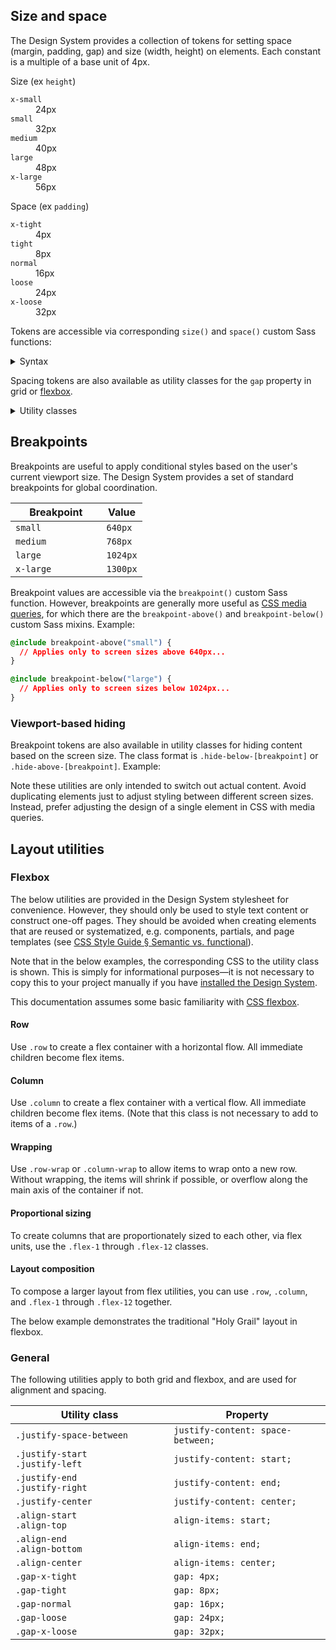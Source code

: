 <!--lead
  Layout is the arrangement, sizing, and spacing of elements on a page. The Design System provides utilities for implementing layouts in a cohesive and consistent manner, working across platforms and screen sizes.
lead-->

## Size and space

The Design System provides a collection of tokens for setting space (margin, padding, gap) and size (width, height) on elements. Each constant is a multiple of a base unit of 4px.

<div class="size-space-chart grid gap-x-loose align-center">
  <div class="column-2">
    <span class="text-semibold">Size</span>
    <span>(ex <code>height</code>)</span>
  </div>
  <dl class="size-chart row gap-normal column-10">
    <div>
      <dt><code>x-small</code></dt>
      <dd style="--size-bar-height: 24px">24px</dd>
    </div>
    <div>
      <dt><code>small</code></dt>
      <dd style="--size-bar-height: 32px">32px</dd>
    </div>
    <div>
      <dt><code>medium</code></dt>
      <dd style="--size-bar-height: 40px">40px</dd>
    </div>
    <div>
      <dt><code>large</code></dt>
      <dd style="--size-bar-height: 48px">48px</dd>
    </div>
    <div>
      <dt><code>x-large</code></dt>
      <dd style="--size-bar-height: 56px">56px</dd>
    </div>
  </dl>

  <div class="column-2">
    <span class="text-semibold">Space</span>
    <span>(ex <code>padding</code>)</span>
  </div>
  <dl class="space-chart row gap-normal column-10">
    <div>
      <dt><code>x-tight</code></dt>
      <dd style="--space-bar-padding: 4px"><span>4px</span></dd>
    </div>
    <div>
      <dt><code>tight</code></dt>
      <dd style="--space-bar-padding: 8px"><span>8px</span></dd>
    </div>
    <div>
      <dt><code>normal</code></dt>
      <dd style="--space-bar-padding: 16px"><span>16px</span></dd>
    </div>
    <div>
      <dt><code>loose</code></dt>
      <dd style="--space-bar-padding: 24px"><span>24px</span></dd>
    </div>
    <div>
      <dt><code>x-loose</code></dt>
      <dd style="--space-bar-padding: 32px"><span>32px</span></dd>
    </div>
  </dl>
</div>

<!--twig
  {{ include("@tcds/components/message/message.html.twig", {
    content: "<strong>Tip:</strong> Because these tokens represent fixed constants at relatively low pixel sizes, they are most useful for micro-layouts. For example, setting spacing between or sizing on individual <a href='/components'>components</a>, <a href='/primitives/forms'>form elements</a>, etc. At the macro-level, layouts need to be <a href='/design/responsive'>responsive</a>, and should therefore use grid or <a href='#flexbox'>flexbox</a> with relative or flexible units and <a href='#breakpoints'>breakpoint sizes</a>.",
  }) }}
twig-->

Tokens are accessible via corresponding `size()` and `space()` custom Sass functions:

<details>
  <summary>Syntax</summary>
  <div>

  * `size(<token>, <unit>?)`
    * `<token>` — `x-small` through `x-large`, corresponding to the measurements indicated above.
    * `<unit>` — the unit to get the measurement in, `px | em | rem` (defaults to `px`).
  * `space(<token>, <unit>?)`
    * `<token>` — `x-tight` through `x-loose`, corresponding to the measurements indicated above.
    * `<unit>` — the unit to get the measurement in, `px | em | rem` (defaults to `px`).
  </div>
</details>

Spacing tokens are also available as utility classes for the `gap` property in grid or [flexbox](#flexbox).

<details>
  <summary>Utility classes</summary>
  <div>
    <table>
      <thead>
        <tr>
          <th style="width: 15ch">Utility class</th>
          <th>Property</th>
        </tr>
      </thead>
      <tbody>
        <tr>
          <td><code>.gap-x-tight</code></td>
          <td><code>gap: 4px</code></td>
        </tr>
        <tr>
          <td><code>.gap-tight</code></td>
          <td><code>gap: 8px</code></td>
        </tr>
        <tr>
          <td><code>.gap-normal</code></td>
          <td><code>gap: 16px</code></td>
        </tr>
        <tr>
          <td><code>.gap-loose</code></td>
          <td><code>gap: 24px</code></td>
        </tr>
        <tr>
          <td><code>.gap-x-loose</code></td>
          <td><code>gap: 32px</code></td>
        </tr>
      </tbody>
    </table>
  </div>
</details>

## Breakpoints

Breakpoints are useful to apply conditional styles based on the user's current viewport size. The Design System provides a set of standard breakpoints for global coordination.

<table>
  <thead>
    <tr>
      <th style="width: 12ch">Breakpoint</th>
      <th>Value</th>
    </tr>
  </thead>
  <tbody>
    <tr>
      <td><code>small</code></td>
      <td><code>640px</code>
    </tr>
    <tr>
      <td><code>medium</code></td>
      <td><code>768px</code>
    </tr>
    <tr>
      <td><code>large</code></td>
      <td><code>1024px</code>
    </tr>
    <tr>
      <td><code>x-large</code></td>
      <td><code>1300px</code>
    </tr>
  </tbody>
</table>

Breakpoint values are accessible via the `breakpoint()` custom Sass function. However, breakpoints are generally more useful as [CSS media queries](https://developer.mozilla.org/en-US/docs/Web/CSS/Media_Queries/Using_media_queries), for which there are the `breakpoint-above()` and `breakpoint-below()` custom Sass mixins. Example:

```css
@include breakpoint-above("small") {
  // Applies only to screen sizes above 640px...
}

@include breakpoint-below("large") {
  // Applies only to screen sizes below 1024px...
}
```

<!--twig
  {{ include("@tcds/components/message/message.html.twig", {
    content: "<strong>Tips:</strong>
      <ul>
        <li><strong>Don't assume specific devices.</strong> The modern web is viewed on a wide diversity of screen sizes, even beyond the traditional mobile–desktop spectrum.</li>
        <li><strong>Develop for smaller screens first.</strong> Progressively enhance the experience as the available screen space grows. Avoid \"gracefully degrading\" the experience as the screen space shrinks, which is both more difficult and targets a minority of visitors.</li>
        <li><strong>Use custom breakpoints.</strong> The provided breakpoints are only reasonable defaults, not hard-set rules. Consider using custom breakpoints to optimize for the specific experience at hand.</li>
      </ul>
    ",
  }) }}
twig-->

### Viewport-based hiding

Breakpoint tokens are also available in utility classes for hiding content based on the screen size. The class format is `.hide-below-[breakpoint]` or `.hide-above-[breakpoint]`. Example:

<!--twig
{% embed "@tch/includes/example-box/example-box.html.twig" with {
  examples: {
    "HTML": '<p class="hide-below-small">Content not for screen sizes below 640px.</p>
<p class="hide-above-medium">Content not for screen sizes above 768px.</p>',
    "CSS": '@media (max-width: 640px) {
  .hide-below-small {
    display: none !important;
  }
}
...

@media (min-width: 768px) {
  .hide-above-medium {
    display: none !important;
  }
}
...',
  },
} %}
  {% block result %}
    <span class="hide-below-small">Content not for screen sizes below 640px.</span>
    <span class="hide-above-medium">Content not for screen sizes above 768px.</span>
  {% endblock %}
{% endembed %}
twig-->

Note these utilities are only intended to switch out actual content. Avoid duplicating elements just to adjust styling between different screen sizes. Instead, prefer adjusting the design of a single element in CSS with media queries.

## Layout utilities

### Flexbox

The below utilities are provided in the Design System stylesheet for convenience. However, they should only be used to style text content or construct one-off pages. They should be avoided when creating elements that are reused or systematized, e.g. components, partials, and page templates (see [CSS Style Guide &sect; Semantic vs. functional](/style-guide/css#semantic-vs-functional)).

Note that in the below examples, the corresponding CSS to the utility class is shown. This is simply for informational purposes—it is not necessary to copy this to your project manually if you have [installed the Design System](/getting-started).

This documentation assumes some basic familiarity with [CSS flexbox](https://developer.mozilla.org/en-US/docs/Learn/CSS/CSS_layout/Flexbox).

#### Row

Use `.row` to create a flex container with a horizontal flow. All immediate children become flex items.

<!--twig
  {% embed "@tch/includes/example-box/example-box.html.twig" with {
    show_first: true,
    examples: {
      "HTML": '<div class="row">
  <div>1</div>
  <div>2</div>
  <div>3</div>
</div>',
      "CSS": '.row {
  display: flex;
}',
    },
  } %}
    {% block result %}
      <div class="row gap-normal">
        <div class="fake-item">1</div>
        <div class="fake-item">2</div>
        <div class="fake-item">3</div>
      </div>
    {% endblock %}
  {% endembed %}
twig-->

#### Column

Use `.column` to create a flex container with a vertical flow. All immediate children become flex items. (Note that this class is not necessary to add to items of a `.row`.)

<!--twig
  {% embed "@tch/includes/example-box/example-box.html.twig" with {
    show_first: true,
    examples: {
      "HTML": '<div class="column">
  <div>1</div>
  <div>2</div>
  <div>3</div>
</div>',
      "CSS": '.column {
  display: flex;
  flex-direction: column;
}',
    },
  } %}
    {% block result %}
      <div class="column gap-normal">
        <div class="fake-item">1</div>
        <div class="fake-item">2</div>
        <div class="fake-item">3</div>
      </div>
    {% endblock %}
  {% endembed %}
twig-->

#### Wrapping

Use `.row-wrap` or `.column-wrap` to allow items to wrap onto a new row. Without wrapping, the items will shrink if possible, or overflow along the main axis of the container if not.

<!--twig
  {% embed "@tch/includes/example-box/example-box.html.twig" with {
    show_first: true,
    examples: {
      "HTML": '<div class="row row-wrap">
  <div>1</div>
  <div>2</div>
  <div>3</div>
  <div>4</div>
  <!-- ... --\>
</div>',
      "CSS": '.row-wrap {
  flex-wrap: wrap;
}',
    },
  } %}
    {% block result %}
      <div class="row row-wrap gap-normal">
        <div class="fake-item">1</div>
        <div class="fake-item">2</div>
        <div class="fake-item">3</div>
        <div class="fake-item">4</div>
        <div class="fake-item">5</div>
        <div class="fake-item">6</div>
        <div class="fake-item">7</div>
        <div class="fake-item">8</div>
        <div class="fake-item">9</div>
        <div class="fake-item">10</div>
        <div class="fake-item">11</div>
        <div class="fake-item">12</div>
      </div>
    {% endblock %}
  {% endembed %}
twig-->

#### Proportional sizing

To create columns that are proportionately sized to each other, via flex units, use the `.flex-1` through `.flex-12` classes.

<!--twig
  {% embed "@tch/includes/example-box/example-box.html.twig" with {
    show_first: true,
    examples: {
      "HTML": '<div class="row">
  <div class="flex-1">1/4</div>
  <div class="flex-3">3/4</div>
</div>',
      "CSS": '.flex-1 {
  flex: 1;
}\n
/* ... */
.flex-3 {
  flex: 3;
}\n
/* ... */',
    },
  } %}
    {% block result %}
      <div class="row gap-normal">
        <div class="fake-item flex-1">1/4</div>
        <div class="fake-item flex-3">3/4</div>
      </div>
    {% endblock %}
  {% endembed %}
twig-->

<!--twig
  {{ include("@tcds/components/message/message.html.twig", {
    content: "<strong>Note:</strong> The numbers do not denote a width, but a fractional share. So two columns, one with <code>.flex-1</code> and one with <code>.flex-3</code>, would be the same as two columns with <code>.flex-3</code> and <code>.flex-9</code>—in both cases, the first column would have a 25% width (1/4 or 3/12), and the second column would have a 75% width (3/4 or 9/12).",
  }) }}
twig-->

#### Layout composition

To compose a larger layout from flex utilities, you can use `.row`, `.column`, and `.flex-1` through `.flex-12` together.

The below example demonstrates the traditional "Holy Grail" layout in flexbox.

<!--twig
  {% embed "@tch/includes/example-box/example-box.html.twig" with {
    show_first: true,
    examples: {
      "HTML": '<div class="column">
  <header>Header (4/4)</header>
  <div class="row">
    <aside class="flex-1">Sidebar (1/4)</aside>
    <main class="flex-3">Main area (3/4)</main>
  </div>
  <footer>Footer (4/4)</footer>
</div>',
      "CSS": '.row {
  display: flex;
}\n
.column {
  display: flex;
  flex-direction: column;
}\n
.flex-1 {
  flex: 1;
}
...

.flex-3 {
  flex: 3;
}
...',
    },
  } %}
    {% block result %}
      <div class="column gap-normal">
        <div class="fake-item flex-1">Header (4/4)</div>
        <div class="row gap-normal">
          <div class="fake-item flex-1" style="min-height: 200px">Sidebar (1/4)</div>
          <div class="fake-item flex-3" style="min-height: 200px">Main area (3/4)</div>
        </div>
        <div class="fake-item flex-1">Footer (4/4)</div>
      </div>
    {% endblock %}
  {% endembed %}
twig-->

### General

The following utilities apply to both grid and flexbox, and are used for alignment and spacing.

<table>
  <thead>
    <tr>
      <th style="width: 22ch">Utility class</th>
      <th>Property</th>
    </tr>
  </thead>
  <tbody>
    <tr>
      <td><code>.justify-space-between</code></td>
      <td><code>justify-content: space-between;</code></td>
    </tr>
    <tr>
      <td><code>.justify-start</code><br><code>.justify-left</code></td>
      <td><code>justify-content: start;</code></td>
    </tr>
    <tr>
      <td><code>.justify-end</code><br><code>.justify-right</code></td>
      <td><code>justify-content: end;</code></td>
    </tr>
    <tr>
      <td><code>.justify-center</code></td>
      <td><code>justify-content: center;</code></td>
    </tr>
    <tr>
      <td><code>.align-start</code><br><code>.align-top</code></td>
      <td><code>align-items: start;</code></td>
    </tr>
    <tr>
      <td><code>.align-end</code><br><code>.align-bottom</code></td>
      <td><code>align-items: end;</code></td>
    </tr>
    <tr>
      <td><code>.align-center</code></td>
      <td><code>align-items: center;</code></td>
    </tr>
    <tr>
      <td><code>.gap-x-tight</code></td>
      <td><code>gap: 4px;</code></td>
    </tr>
    <tr>
      <td><code>.gap-tight</code></td>
      <td><code>gap: 8px;</code></td>
    </tr>
    <tr>
      <td><code>.gap-normal</code></td>
      <td><code>gap: 16px;</code></td>
    </tr>
    <tr>
      <td><code>.gap-loose</code></td>
      <td><code>gap: 24px;</code></td>
    </tr>
    <tr>
      <td><code>.gap-x-loose</code></td>
      <td><code>gap: 32px;</code></td>
    </tr>
  </tbody>
</table>
